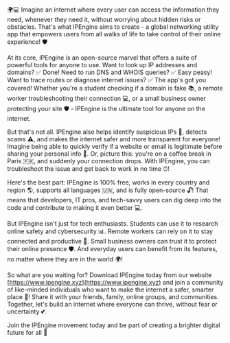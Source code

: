 🌍💻 Imagine an internet where every user can access the information they need, whenever they need it, without worrying about hidden risks or obstacles. That's what IPEngine aims to create - a global networking utility app that empowers users from all walks of life to take control of their online experience! 🛡️

At its core, IPEngine is an open-source marvel that offers a suite of powerful tools for anyone to use. Want to look up IP addresses and domains? ✅ Done! Need to run DNS and WHOIS queries? ✅ Easy peasy! Want to trace routes or diagnose internet issues? ✅ The app's got you covered! Whether you're a student checking if a domain is fake 📚, a remote worker troubleshooting their connection 💻, or a small business owner protecting your site 🛡️ - IPEngine is the ultimate tool for anyone on the internet.

But that's not all. IPEngine also helps identify suspicious IPs 👀, detects scams ⚠️, and makes the internet safer and more transparent for everyone! Imagine being able to quickly verify if a website or email is legitimate before sharing your personal info 📲. Or, picture this: you're on a coffee break in Paris 🇫🇷, and suddenly your connection drops. With IPEngine, you can troubleshoot the issue and get back to work in no time ⏰!

Here's the best part: IPEngine is 100% free, works in every country and region 🌎, supports all languages 🇺🇳, and is fully open-source 🔓! That means that developers, IT pros, and tech-savvy users can dig deep into the code and contribute to making it even better 💻.

But IPEngine isn't just for tech enthusiasts. Students can use it to research online safety and cybersecurity 📊. Remote workers can rely on it to stay connected and productive 💼. Small business owners can trust it to protect their online presence 🛡️. And everyday users can benefit from its features, no matter where they are in the world 🌍!

So what are you waiting for? Download IPEngine today from our website [https://www.ipengine.xyz](https://www.ipengine.xyz) and join a community of like-minded individuals who want to make the internet a safer, smarter place 🚀! Share it with your friends, family, online groups, and communities. Together, let's build an internet where everyone can thrive, without fear or uncertainty 💕.

Join the IPEngine movement today and be part of creating a brighter digital future for all 🌟